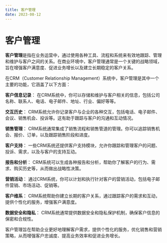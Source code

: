 ```yaml
---
title: 客户管理
date: 2023-08-12
---
```



# 客户管理
**客户管理**是指在业务运营中，通过使用各种工具、流程和系统来有效地跟踪、管理和维护与客户之间的关系。在商业环境中，客户管理通常是一个关键的战略领域，旨在增强客户满意度、促进业务增长以及建立长期稳定的客户关系。

在CRM（Customer Relationship Management）系统中，客户管理是其中一个主要的功能，它涵盖了以下方面：

**客户信息记录**： 在CRM系统中，你可以存储和维护与客户相关的信息，包括公司名称、联系人、电话、电子邮件、地址、行业、偏好等等。

**交互历史**： CRM系统允许你记录客户与企业的各种交互，包括电话、电子邮件、会议、销售机会、投诉等。这有助于跟踪与客户的沟通和互动情况。

**销售管理**： CRM系统通常集成了销售流程和销售管道的管理。你可以追踪销售机会、报价、订单，以及跟踪销售阶段和进度。

**客户支持**： 一些CRM系统还提供客户支持模块，允许你跟踪和管理客户的问题、投诉、需求，以及与客户的支持互动。

**报告和分析**： CRM系统可以生成各种报告和分析，帮助你了解客户的行为、需求、购买历史等，从而做出战略性决策。

**营销活动**： 通过CRM系统，你可以计划和执行针对客户的营销活动，包括电子邮件营销、市场活动、促销等。

**客户维系**： CRM系统帮助你建立长期的客户关系，通过跟踪客户的需求和互动，提供个性化的服务，增强客户满意度。

**数据安全和隐私**： CRM系统通常提供数据安全和隐私保护机制，确保客户信息的保密和合规性。

客户管理旨在帮助企业更好地理解客户需求，提供个性化的服务，优化销售和营销策略，从而增强客户忠诚度、提高业务效率和促进业务增长。
